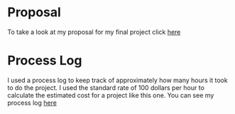 # Proposal 

To take a look at my proposal for my final project click [here](file:///Users/newma/Downloads/Project%20Proposal.pdf)

# Process Log

I used a process log to keep track of approximately how many hours it took to do the project. I used the standard rate of 100 dollars per hour to calculate the 
estimated cost for a project like this one. You can see my process log [here](https://docs.google.com/spreadsheets/d/1vvyBSfdtHltQKBgfWfR218SGUgBTPX6PR68hNxDE7XY/edit?usp=sharing)


